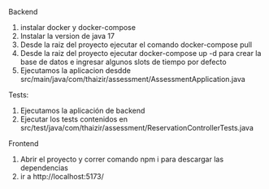 Backend

1. instalar docker y docker-compose
2. Instalar la version de java 17
3. Desde la raiz del proyecto ejecutar el comando docker-compose pull
4. Desde la raiz del proyecto ejecutar docker-compose up -d para crear la base de datos e ingresar algunos slots de tiempo por defecto
5. Ejecutamos la aplicacion desdde src/main/java/com/thaizir/assessment/AssessmentApplication.java

Tests:

1. Ejecutamos la aplicación de backend
2. Ejecutar los tests contenidos en src/test/java/com/thaizir/assessment/ReservationControllerTests.java

Frontend

1. Abrir el proyecto y correr comando npm i para descargar las dependencias
2. ir a http://localhost:5173/
